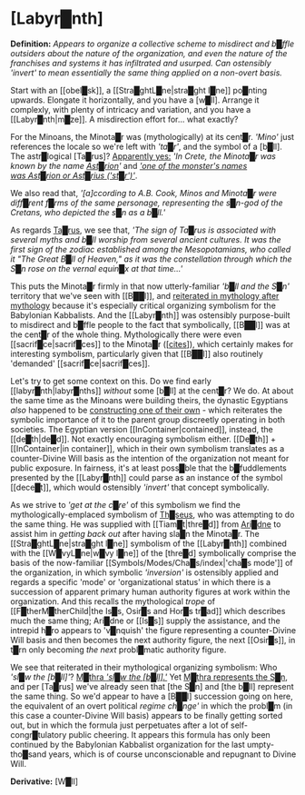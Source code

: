 # **[Labyr█nth]**


**Definition:** *Appears to organize a collective scheme to misdirect and b█ffle outsiders about the nature of the organization, and even the nature of the franchises and systems it has infiltrated and usurped.  Can ostensibly 'invert' to mean essentially the same thing applied on a non-overt basis.*

Start with an [[obel█sk]], a [[Stra█ghtL█ne|stra█ght l█ne]] po█nting upwards.  Elongate it horizontally, and you have a [w█ll].  Arrange it complexly, with plenty of intricacy and variation, and you have a [[Labyr█nth|m█ze]].  A misdirection effort for... what exactly?

For the Minoans, the Minota█r was (mythologically) at its cent█r.  *'Mino'* just references the locale so we're left with *'ta█r'*, and the symbol of a [b█ll].  The astr█logical [Ta█rus]?  [Apparently yes:](https://en.wikipedia.org/wiki/Minotaur#Etymology)  *'In Crete, the Minota█r was known by the name [Ast█rion](https://en.wikipedia.org/wiki/Asterion "Asterion")'* and *['one of the monster's names was Ast█rion or Ast█rius ('st█r')'](https://en.wikipedia.org/wiki/Minotaur#Interpretations)*.

We also read that, *'\[a\]ccording to A.B. Cook, _Minos_ and _Minota█r_ were diff█rent f█rms of the same personage, representing the s█n-god of the Cretans, who depicted the s█n as a b█ll.'*

As regards [Ta█rus](https://en.wikipedia.org/wiki/Taurus_(astrology)#History), we see that, *'The sign of Ta█rus is associated with several myths and b█ll worship from several ancient cultures. It was the first sign of the zodiac established among the Mesopotamians, who called it "The Great B█ll of Heaven," as it was the constellation through which the S█n rose on the vernal equin█x at that time...'*

This puts the Minota█r firmly in that now utterly-familiar *'b█ll and the S█n'* territory that we've seen with [[B██l]], and [reiterated in mythology after mythology](https://en.wikipedia.org/wiki/Sacred_bull) because it's especially critical organizing symbolism for the Babylonian Kabbalists.  And the [[Labyr█nth]] was ostensibly purpose-built to misdirect and b█ffle people to the fact that symbolically, [[B██l]] was at the cent█r of the whole thing.  Mythologically there were even [[sacrif█ce|sacrif█ces]] to the Minota█r (\[[cites](https://en.wikipedia.org/wiki/Sacrificial_victims_of_Minotaur)\]), which certainly makes for interesting symbolism, particularly given that [[B██l]] also routinely 'demanded' [[sacrif█ce|sacrif█ces]].

Let's try to get some context on this.  Do we find early [[labyr█nth|labyr█nths]] *without* some [b█ll] at the cent█r?  We do.  At about the same time as the Minoans were building theirs, the dynastic Egyptians *also* happened to be [constructing one of their own](https://en.wikipedia.org/wiki/Labyrinth#The_Egyptian_labyrinth) - which reiterates the symbolic importance of it to the parent group discreetly operating in both societies.  The Egyptian version [[InContainer|contained]], instead, the [[de█th|de█d]].  Not exactly encouraging symbolism either.  [[De█th]] + [[InContainer|in container]], which in their own symbolism translates as a counter-Divine Will basis as the intention of the organization not meant for public exposure.  In fairness, it's at least poss█ble that the b█fuddlements presented by the [[Labyr█nth]] could parse as an instance of the symbol [[dece█t]], which would ostensibly *'invert'* that concept symbolically.

As we strive to *'get at the c█re'* of this symbolism we find the mythologically-emplaced symbolism of [Th█seus](https://en.wikipedia.org/wiki/Theseus), who was attempting to do the same thing.  He was supplied with [[Tiam█t|thre█d]] from [Ari█dne](https://en.wikipedia.org/wiki/Ariadne) to assist him in *getting back out* after having sla█n the Minota█r.  The [[Stra█ghtL█ne|stra█ght l█ne]] symbolism of the [[Labyr█nth]] combined with the [[W█vyL█ne|w█vy l█ne]] of the [thre█d] symbolically comprise the basis of the now-familiar [[Symbols/Modes/Cha█s/index|'cha█s mode']] of the organization, in which symbolic *'inversion'* is ostensibly applied and regards a specific 'mode' or 'organizational status' in which there is a succession of apparent primary human authority figures at work within the organization.  And this recalls the mythological *trope* of [[F█therM█therChild|the Is█s, Osir█s and Hor█s tr█ad]] which describes much the same thing; Ari█dne or [[Is█s]] supply the assistance, and the intrepid h█ro appears to 'v█nquish' the figure representing a counter-Divine Will basis and then becomes the next authority figure, the next [[Osir█s]], in t█rn only becoming *the next* probl█matic authority figure.

We see that reiterated in their mythological organizing symbolism: Who *'sl█w the [b█ll]'*?  [M█thra *'sl█w the \[b█ll\].'*](https://en.wikipedia.org/wiki/Mithraism#Bull-slaying_scene)  Yet [M█thra represents the S█n](https://en.wikipedia.org/wiki/Mithra), and per [Ta█rus] we've already seen that [the S█n] and [the b█ll] represent the same thing.  So we'd appear to have a [B██l] succession going on here, the equivalent of an overt political *regime ch█nge'* in which the probl█m (in this case a counter-Divine Will basis) appears to be finally getting sorted out, but in which the formula just perpetuates after a lot of self-congr█tulatory public cheering.  It appears this formula has only been continued by the Babylonian Kabbalist organization for the last umpty-tho█sand years, which is of course unconscionable and repugnant to Divine Will.


**Derivative:** [W█ll]